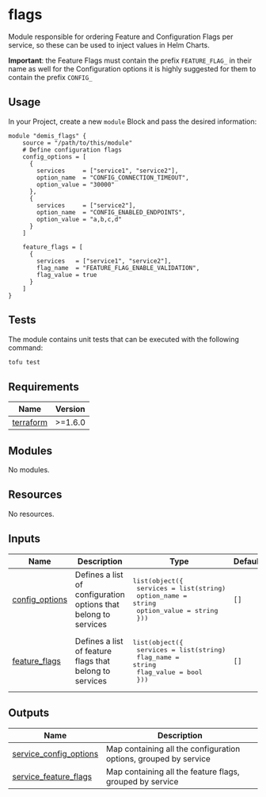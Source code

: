 # flags

Module responsible for ordering Feature and Configuration Flags per service, so these can be used to inject values in Helm Charts.

**Important**: the Feature Flags must contain the prefix `FEATURE_FLAG_` in their name as well for the Configuration options it is highly suggested for them to contain the prefix `CONFIG_`

## Usage

In your Project, create a new `module` Block and pass the desired information:

```hcl
module "demis_flags" {
    source = "/path/to/this/module"
    # Define configuration flags
    config_options = [
      {
        services     = ["service1", "service2"],
        option_name  = "CONFIG_CONNECTION_TIMEOUT",
        option_value = "30000"
      },
      {
        services     = ["service2"],
        option_name  = "CONFIG_ENABLED_ENDPOINTS",
        option_value = "a,b,c,d"
      }
    ]

    feature_flags = [
      {
        services   = ["service1", "service2"],
        flag_name  = "FEATURE_FLAG_ENABLE_VALIDATION",
        flag_value = true
      }
    ]
}
```

## Tests

The module contains unit tests that can be executed with the following command: 

```sh
tofu test
```

<!-- BEGIN_TF_DOCS -->
## Requirements

| Name | Version |
|------|---------|
| <a name="requirement_terraform"></a> [terraform](#requirement\_terraform) | >=1.6.0 |

## Modules

No modules.

## Resources

No resources.

## Inputs

| Name | Description | Type | Default | Required |
|------|-------------|------|---------|:--------:|
| <a name="input_config_options"></a> [config\_options](#input\_config\_options) | Defines a list of configuration options that belong to services | <pre>list(object({<br/>    services     = list(string)<br/>    option_name  = string<br/>    option_value = string<br/>  }))</pre> | `[]` | no |
| <a name="input_feature_flags"></a> [feature\_flags](#input\_feature\_flags) | Defines a list of feature flags that belong to services | <pre>list(object({<br/>    services   = list(string)<br/>    flag_name  = string<br/>    flag_value = bool<br/>  }))</pre> | `[]` | no |

## Outputs

| Name | Description |
|------|-------------|
| <a name="output_service_config_options"></a> [service\_config\_options](#output\_service\_config\_options) | Map containing all the configuration options, grouped by service |
| <a name="output_service_feature_flags"></a> [service\_feature\_flags](#output\_service\_feature\_flags) | Map containing all the feature flags, grouped by service |
<!-- END_TF_DOCS -->